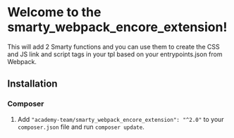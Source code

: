 # Welcome to the smarty_webpack_encore_extension!

This will add 2 Smarty functions and you can use them to create the CSS and JS link and script tags in your tpl based on your entrypoints.json from Webpack.

## Installation

### Composer

1. Add `"academy-team/smarty_webpack_encore_extension": "^2.0"` to your `composer.json` file and run `composer update`.

